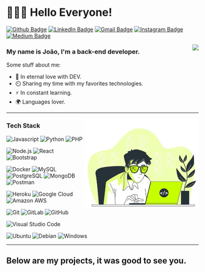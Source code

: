 # 👨🏽‍💻 Hello Everyone! 

[![Github Badge](https://img.shields.io/badge/-lejoaoconte-inactive?style=flat-square&logo=Github&logoColor=white&link=https://github.com/lejoaoconte/)](https://github.com/lejoaoconte/)
[![LinkedIn Badge](https://img.shields.io/badge/-lejoaoconte-blue?style=flat-square&logo=Linkedin&logoColor=white&link=https://www.linkedin.com/in/lejoaoconte/)](https://www.linkedin.com/in/lejoaoconte/)
[![Gmail Badge](https://img.shields.io/badge/-lejoaoconte@gmail.com-c14438?style=flat-square&logo=Gmail&logoColor=white&link=mailto:lejoaoconte@gmail.com)](mailto:lejoaoconte@gmail.com)
[![Instagram Badge](https://img.shields.io/badge/-@lejoaoconte-blueviolet?style=flat-square&logo=Instagram&logoColor=white&link=https://instagram.com/lejoaoconte)](https://instagram.com/lejoaoconte)
[![Medium Badge](https://img.shields.io/badge/-@lejoaoconte-black?style=flat-square&labelColor=000000&logo=Medium&link=https://medium.com/@lejoaoconte/)](https://medium.com/@lejoaoconte/)

  <!-- 
<p align=center>
<img src="https://raw.githubusercontent.com/lejoaoconte/lejoaoconte/master/imgs/hello.gif" width="250px" />
</p>-->


<img align='right' src="https://github-readme-stats.vercel.app/api?username=lejoaoconte&show_icons=true">

### My name is João, I'm a back-end developer.
Some stuff about me:

* 💜 In eternal love with DEV.
* ⏲️ Sharing my time with my favorites technologies.
* ⚡ In constant learning.
* 🌍 Languages lover.

---

<img align='right' width="300px" src="https://github.com/lejoaoconte/lejoaoconte/blob/master/imgs/teche.jpg?raw=true">

### Tech Stack

![Javascript](https://img.shields.io/badge/-Javascrpit-yellow?style=flat-square&logo=javascript&logoColor=ffffff)
![Python](http://img.shields.io/badge/-Python-yellowgreen?style=flat-square&logo=python&logoColor=ffffff)
![PHP](http://img.shields.io/badge/-PHP-blue?style=flat-square&logo=PHP&logoColor=ffffff)

![Node.js](https://img.shields.io/badge/node.js%20-%2343853D.svg?&style=flat-square&logo=node.js&logoColor=white)
![React](https://img.shields.io/badge/-React-333333?style=flat-square&logo=react)
![Bootstrap](https://img.shields.io/badge/-Bootstrap-05122A?style=flat-square&logo=bootstrap&logoColor=563D7C)

![Docker](http://img.shields.io/badge/-Docker-blue?style=flat-square&logo=docker&logoColor=ffffff)
![MySQL](http://img.shields.io/badge/-MySQL-blue?style=flat-square&logo=mysql&logoColor=ffffff)
![PostgreSQL](http://img.shields.io/badge/-PostgreSQL-blue?style=flat-square&logo=postgresql&logoColor=ffffff)
![MongoDB](http://img.shields.io/badge/-MongoDB-green?style=flat-square&logo=mongodb&logoColor=ffffff)
![Postman](https://img.shields.io/badge/Postman-FF6C37?style=flat-square&logo=Postman&logoColor=white)

![Heroku](http://img.shields.io/badge/-Heroku-purple?style=flat-square&logo=heroku&logoColor=ffffff)
![Google Cloud](http://img.shields.io/badge/-Google%20Cloud-blue?style=flat-square&logo=google-cloud&logoColor=ffffff)
![Amazon AWS](http://img.shields.io/badge/-AWS-orange?style=flat-square&logo=amazon-aws&logoColor=ffffff)

![Git](https://img.shields.io/badge/-Git-%23F05032?style=flat-square&logo=git&logoColor=%23ffffff)
![GitLab](https://img.shields.io/badge/-GitLab-FCA121?style=flat-square&logo=gitlab)
![GitHub](https://img.shields.io/badge/-GitHub-181717?style=flat-square&logo=github)

![Visual Studio Code](https://img.shields.io/badge/-Visual%20Code-333333?style=flat-square&logo=visual-studio-code&logoColor=007ACC)

![Ubuntu](http://img.shields.io/badge/-Ubuntu-purple?style=flat-square&logo=Ubuntu&logoColor=ffffff)
![Debian](http://img.shields.io/badge/-Debian-A81D33?style=flat-square&logo=debian&logoColor=ffffff)
![Windows](http://img.shields.io/badge/-Windows-0078D6?style=flat-square&logo=windows&logoColor=ffffff)

--- 

## Below are my projects, it was good to see you.
